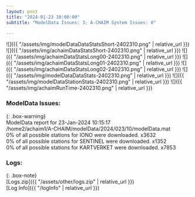 ```yaml
---
layout: post
title: "2024-01-23 10:00:00"
subtitle: "ModelData Issues: 3; A-CHAIM System Issues: 0"

---
```


![]({{ "/assets/img/modelDataDataStatsShort-2402310.png" | relative_url }})
![]({{ "/assets/img/achaimDataStatsShort-2402310.png" | relative_url }})
![]({{ "/assets/img/achaimDataStatsLong00-2402310.png" | relative_url }})
![]({{ "/assets/img/achaimDataStatsLong01-2402310.png" | relative_url }})
![]({{ "/assets/img/achaimDataStatsLong02-2402310.png" | relative_url }})
![]({{ "/assets/img/modelDataDataStats-2402310.png" | relative_url }})
![]({{ "/assets/img/modelDataStationStats-2402310.png" | relative_url }})
![]({{ "/assets/img/achaimRunTime-2402310.png" | relative_url }})


### ModelData Issues:  
  
{: .box-warning}  
 ModelData report for 23-Jan-2024 10:15:17   
 /home2/achaim1/A-CHAIM/modelData/2024/023/10/modelData.mat   
 0% of all possible stations for IONO were downloaded. x3632   
 0% of all possible stations for SENTINEL were downloaded. x1352   
 0% of all possible stations for KARTVERKET were downloaded. x7853   
  


### Logs:  
  
{: .box-note}  
[Logs.zip]({{ "/assets/other/logs.zip" | relative_url }})  
[Log Info]({{ "/logInfo" | relative_url }})  
